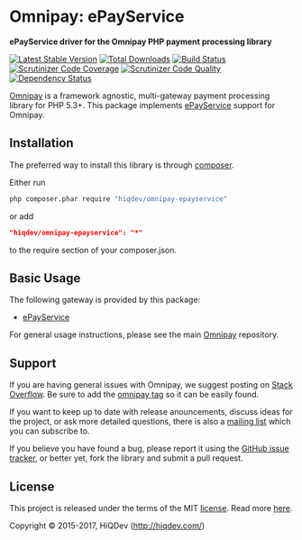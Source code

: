# Omnipay: ePayService

**ePayService driver for the Omnipay PHP payment processing library**

[![Latest Stable Version](https://poser.pugx.org/hiqdev/omnipay-epayservice/v/stable)](https://packagist.org/packages/hiqdev/omnipay-epayservice)
[![Total Downloads](https://poser.pugx.org/hiqdev/omnipay-epayservice/downloads)](https://packagist.org/packages/hiqdev/omnipay-epayservice)
[![Build Status](https://img.shields.io/travis/hiqdev/omnipay-epayservice.svg)](https://travis-ci.org/hiqdev/omnipay-epayservice)
[![Scrutinizer Code Coverage](https://img.shields.io/scrutinizer/coverage/g/hiqdev/omnipay-epayservice.svg)](https://scrutinizer-ci.com/g/hiqdev/omnipay-epayservice/)
[![Scrutinizer Code Quality](https://img.shields.io/scrutinizer/g/hiqdev/omnipay-epayservice.svg)](https://scrutinizer-ci.com/g/hiqdev/omnipay-epayservice/)
[![Dependency Status](https://www.versioneye.com/php/hiqdev:omnipay-epayservice/dev-master/badge.svg)](https://www.versioneye.com/php/hiqdev:omnipay-epayservice/dev-master)

[Omnipay](https://github.com/omnipay/omnipay) is a framework agnostic, multi-gateway payment
processing library for PHP 5.3+.
This package implements [ePayService](http://epayservices.com/) support for Omnipay.

## Installation

The preferred way to install this library is through [composer](http://getcomposer.org/download/).

Either run

```sh
php composer.phar require "hiqdev/omnipay-epayservice"
```

or add

```json
"hiqdev/omnipay-epayservice": "*"
```

to the require section of your composer.json.

## Basic Usage

The following gateway is provided by this package:

* [ePayService](http://epayservices.com/)

For general usage instructions, please see the main [Omnipay](https://github.com/omnipay/omnipay) repository.

## Support

If you are having general issues with Omnipay, we suggest posting on
[Stack Overflow](http://stackoverflow.com/). Be sure to add the
[omnipay tag](http://stackoverflow.com/questions/tagged/omnipay) so it can be easily found.

If you want to keep up to date with release anouncements, discuss ideas for the project,
or ask more detailed questions, there is also a [mailing list](https://groups.google.com/forum/#!forum/omnipay) which
you can subscribe to.

If you believe you have found a bug, please report it using the [GitHub issue tracker](https://github.com/hiqdev/omnipay-epayservice/issues),
or better yet, fork the library and submit a pull request.

## License

This project is released under the terms of the MIT [license](LICENSE).
Read more [here](http://choosealicense.com/licenses/mit).

Copyright © 2015-2017, HiQDev (http://hiqdev.com/)
